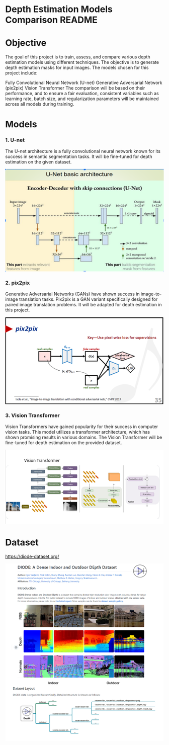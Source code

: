 # Depth Estimation Models Comparison README

# Objective
The goal of this project is to train, assess, and compare various depth estimation models using different techniques. The objective is to generate depth estimation masks for input images. The models chosen for this project include:

Fully Convolutional Neural Network (U-net)
Generative Adversarial Network (pix2pix)
Vision Transformer
The comparison will be based on their performance, and to ensure a fair evaluation, consistent variables such as learning rate, batch size, and regularization parameters will be maintained across all models during training.

# Models
### 1. U-net
The U-net architecture is a fully convolutional neural network known for its success in semantic segmentation tasks. It will be fine-tuned for depth estimation on the given dataset.

![U-NET](UNET.png)

### 2. pix2pix
Generative Adversarial Networks (GANs) have shown success in image-to-image translation tasks. Pix2pix is a GAN variant specifically designed for paired image translation problems. It will be adapted for depth estimation in this project.

![pix2pix](PXI2PIX.png)

### 3. Vision Transformer
Vision Transformers have gained popularity for their success in computer vision tasks. This model utilizes a transformer architecture, which has shown promising results in various domains. The Vision Transformer will be fine-tuned for depth estimation on the provided dataset.

![VIT](VIT.png)

# Dataset
https://diode-dataset.org/

![Dataset](Dataset.png)
